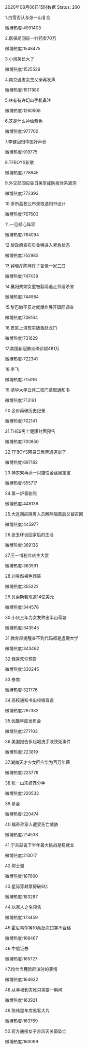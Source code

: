 2020年08月06日15时数据
Status: 200

1.白雪否认与张一山复合

微博热度:4991403

2.医保局回应一针药卖70万

微博热度:1548475

3.小泡芙长大了

微博热度:1525529

4.南京遇害女生父亲再发声

微博热度:1517880

5.林有有许幻山手机备注

微博热度:1260508

6.这是什么神仙紫色

微博热度:977700

7.李健回归中国好声音

微博热度:919775

8.TFBOYS新歌

微博热度:778645

9.外交部回应驻日美军成防疫体系漏洞

微博热度:772393

10.多所高校公布录取通知书设计

微博热度:767603

11.一见倾心阵容

微博热度:764094

12.黎政府宣布贝鲁特进入紧急状态

微博热度:752983

13.钟晓芹陈屿许子言像一家三口

微博热度:747439

14.襄阳失踪女童被翻墙逃走邻居杀害

微博热度:744984

15.黎巴嫩不反对就爆炸展开国际调查

微博热度:738164

16.景区上演现实版鱼跃龙门

微博热度:731629

17.美国新冠肺炎确诊超481万

微博热度:722341

18.李飞

微博热度:715016

19.清华大学立体二校门录取通知书

微博热度:713161

20.金价再破历史纪录

微博热度:702141

21.THE9男士健康封面预告

微博热度:700850

22.TFBOYS网易云售票通道崩了

微博热度:697182

23.神农架再添一只雄性金丝猴宝宝

微博热度:555717

24.第一炉香剧照

微博热度:448136

25.大连回应隔离人员解除隔离后又被召回

微博热度:445977

26.张玉环谈回家后的生活

微博热度:369136

27.王一博粉丝庆生大赏

微博热度:363591

28.刘昊然裸色西装

微博热度:355222

29.贝索斯套现逾14亿美元

微博热度:344578

30.小伙三年为女友种出半亩荷塘

微博热度:343545

31.教育部提醒查不到代码都是虚假大学

微博热度:343492

32.我喜欢你预告

微博热度:330245

33.券商

微博热度:321776

34.高校通知书出校徽盲盒

微博热度:297332

35.优酷年度发布会

微博热度:277103

36.美国报告多起喝洗手液致死事件

微博热度:223819

37.湖南天才少女回应华为百万年薪

微博热度:223778

38.张一山宋妍霏分手

微博热度:220533

39.基金

微博热度:220474

40.福奇称家人遭受死亡威胁

微博热度:214538

41.宁吉喆说下半年最大挑战是稳就业

微博热度:210017

42.郭士强

微博热度:187660

43.星际穿越票房破8亿

微博热度:183287

44.以家人之名预告

微博热度:173459

45.霍尼韦尔等10余批次口罩不合格

微博热度:168467

46.中信证券

微博热度:165727

47.粉丝当鹿晗群演时的表情

微博热度:164632

48.从幸福到灾难只需要一瞬间

微博热度:163921

49.陈伟霆车库黑客大片

微博热度:163769

50.官方通报女子台风天关窗坠亡

微博热度:160099


